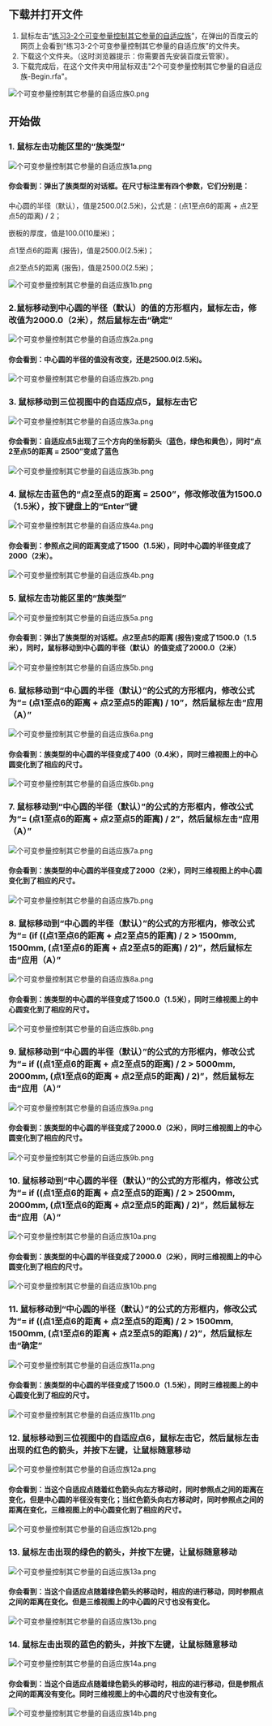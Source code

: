 ## 下载并打开文件

1. 鼠标左击“[练习3-2个可变参量控制其它参量的自适应族](http://pan.baidu.com/s/1jGOeRsi)”，在弹出的百度云的网页上会看到“练习3-2个可变参量控制其它参量的自适应族”的文件夹。
2. 下载这个文件夹。（这时浏览器提示：你需要首先安装百度云管家）。
3. 下载完成后，在这个文件夹中用鼠标双击"2个可变参量控制其它参量的自适应族-Begin.rfa"。

![个可变参量控制其它参量的自适应族0.png](/images/个可变参量控制其它参量的自适应族/个可变参量控制其它参量的自适应族0.png)

## 开始做

### 1. 鼠标左击功能区里的“族类型”

![个可变参量控制其它参量的自适应族1a.png](/images/个可变参量控制其它参量的自适应族/个可变参量控制其它参量的自适应族1a.png)

#### 你会看到：弹出了族类型的对话框。在尺寸标注里有四个参数，它们分别是：

中心圆的半径（默认），值是2500.0(2.5米)，公式是：(点1至点6的距离 + 点2至点5的距离) / 2；

嵌板的厚度，值是100.0(10厘米)；

点1至点6的距离 (报告)，值是2500.0(2.5米)；

点2至点5的距离 (报告)，值是2500.0(2.5米)；

![个可变参量控制其它参量的自适应族1b.png](/images/个可变参量控制其它参量的自适应族/个可变参量控制其它参量的自适应族1b.png)

### 2.鼠标移动到中心圆的半径（默认）的值的方形框内，鼠标左击，修改值为2000.0（2米），然后鼠标左击“确定”

![个可变参量控制其它参量的自适应族2a.png](/images/个可变参量控制其它参量的自适应族/个可变参量控制其它参量的自适应族2a.png)

#### 你会看到：中心圆的半径的值没有改变，还是2500.0(2.5米)。

![个可变参量控制其它参量的自适应族2b.png](/images/个可变参量控制其它参量的自适应族/个可变参量控制其它参量的自适应族2b.png)

### 3. 鼠标移动到三位视图中的自适应点5，鼠标左击它

![个可变参量控制其它参量的自适应族3a.png](/images/个可变参量控制其它参量的自适应族/个可变参量控制其它参量的自适应族3a.png)

#### 你会看到：自适应点5出现了三个方向的坐标箭头（蓝色，绿色和黄色），同时“点2至点5的距离 = 2500”变成了蓝色

![个可变参量控制其它参量的自适应族3b.png](/images/个可变参量控制其它参量的自适应族/个可变参量控制其它参量的自适应族3b.png)

### 4. 鼠标左击蓝色的“点2至点5的距离 = 2500”，修改修改值为1500.0（1.5米），按下键盘上的“Enter”键 

![个可变参量控制其它参量的自适应族4a.png](/images/个可变参量控制其它参量的自适应族/个可变参量控制其它参量的自适应族4a.png)

#### 你会看到：参照点之间的距离变成了1500（1.5米），同时中心圆的半径变成了2000（2米）。

![个可变参量控制其它参量的自适应族4b.png](/images/个可变参量控制其它参量的自适应族/个可变参量控制其它参量的自适应族4b.png)

### 5. 鼠标左击功能区里的“族类型”

![个可变参量控制其它参量的自适应族5a.png](/images/个可变参量控制其它参量的自适应族/个可变参量控制其它参量的自适应族5a.png)

#### 你会看到：弹出了族类型的对话框。点2至点5的距离 (报告)变成了1500.0（1.5米），同时，鼠标移动到中心圆的半径（默认）的值变成了2000.0（2米）

![个可变参量控制其它参量的自适应族5b.png](/images/个可变参量控制其它参量的自适应族/个可变参量控制其它参量的自适应族5b.png)

### 6. 鼠标移动到“中心圆的半径（默认）”的公式的方形框内，修改公式为“= (点1至点6的距离 + 点2至点5的距离) / 10”，然后鼠标左击“应用（A）”

![个可变参量控制其它参量的自适应族6a.png](/images/个可变参量控制其它参量的自适应族/个可变参量控制其它参量的自适应族6a.png)

#### 你会看到：族类型的中心圆的半径变成了400（0.4米），同时三维视图上的中心圆变化到了相应的尺寸。

![个可变参量控制其它参量的自适应族6b.png](/images/个可变参量控制其它参量的自适应族/个可变参量控制其它参量的自适应族6b.png)

### 7. 鼠标移动到“中心圆的半径（默认）”的公式的方形框内，修改公式为“= (点1至点6的距离 + 点2至点5的距离) / 2”，然后鼠标左击“应用（A）”

![个可变参量控制其它参量的自适应族7a.png](/images/个可变参量控制其它参量的自适应族/个可变参量控制其它参量的自适应族7a.png)

#### 你会看到：族类型的中心圆的半径变成了2000（2米），同时三维视图上的中心圆变化到了相应的尺寸。

![个可变参量控制其它参量的自适应族7b.png](/images/个可变参量控制其它参量的自适应族/个可变参量控制其它参量的自适应族7b.png)

### 8. 鼠标移动到“中心圆的半径（默认）”的公式的方形框内，修改公式为“= (if ((点1至点6的距离 + 点2至点5的距离) / 2 > 1500mm, 1500mm, (点1至点6的距离 + 点2至点5的距离) / 2)”，然后鼠标左击“应用（A）”

![个可变参量控制其它参量的自适应族8a.png](/images/个可变参量控制其它参量的自适应族/个可变参量控制其它参量的自适应族8a.png)

#### 你会看到：族类型的中心圆的半径变成了1500.0（1.5米），同时三维视图上的中心圆变化到了相应的尺寸。

![个可变参量控制其它参量的自适应族8b.png](/images/个可变参量控制其它参量的自适应族/个可变参量控制其它参量的自适应族8b.png)

### 9. 鼠标移动到“中心圆的半径（默认）”的公式的方形框内，修改公式为“= if ((点1至点6的距离 + 点2至点5的距离) / 2 > 5000mm, 2000mm, (点1至点6的距离 + 点2至点5的距离) / 2)”，然后鼠标左击“应用（A）”

![个可变参量控制其它参量的自适应族9a.png](/images/个可变参量控制其它参量的自适应族/个可变参量控制其它参量的自适应族9a.png)

#### 你会看到：族类型的中心圆的半径变成了2000.0（2米），同时三维视图上的中心圆变化到了相应的尺寸。

![个可变参量控制其它参量的自适应族9b.png](/images/个可变参量控制其它参量的自适应族/个可变参量控制其它参量的自适应族9b.png)

### 10. 鼠标移动到“中心圆的半径（默认）”的公式的方形框内，修改公式为“= if ((点1至点6的距离 + 点2至点5的距离) / 2 > 2500mm, 2000mm, (点1至点6的距离 + 点2至点5的距离) / 2)”，然后鼠标左击“应用（A）”

![个可变参量控制其它参量的自适应族10a.png](/images/个可变参量控制其它参量的自适应族/个可变参量控制其它参量的自适应族10a.png)

#### 你会看到：族类型的中心圆的半径变成了2000.0（2米），同时三维视图上的中心圆变化到了相应的尺寸。

![个可变参量控制其它参量的自适应族10b.png](/images/个可变参量控制其它参量的自适应族/个可变参量控制其它参量的自适应族10b.png)

### 11. 鼠标移动到“中心圆的半径（默认）”的公式的方形框内，修改公式为“= if ((点1至点6的距离 + 点2至点5的距离) / 2 > 1500mm, 1500mm, (点1至点6的距离 + 点2至点5的距离) / 2)”，然后鼠标左击“确定”

![个可变参量控制其它参量的自适应族11a.png](/images/个可变参量控制其它参量的自适应族/个可变参量控制其它参量的自适应族11a.png)

#### 你会看到：族类型的中心圆的半径变成了1500.0（1.5米），同时三维视图上的中心圆变化到了相应的尺寸。

![个可变参量控制其它参量的自适应族11b.png](/images/个可变参量控制其它参量的自适应族/个可变参量控制其它参量的自适应族11b.png)

### 12. 鼠标移动到三位视图中的自适应点6，鼠标左击它，然后鼠标左击出现的红色的箭头，并按下左键，让鼠标随意移动

![个可变参量控制其它参量的自适应族12a.png](/images/个可变参量控制其它参量的自适应族/个可变参量控制其它参量的自适应族12a.png)

#### 你会看到：当这个自适应点随着红色箭头向左方移动时，同时参照点之间的距离在变化，但是中心圆的半径没有变化；当红色箭头向右方移动时，同时参照点之间的距离在变化，三维视图上的中心圆变化到了相应的尺寸。

![个可变参量控制其它参量的自适应族12b.png](/images/个可变参量控制其它参量的自适应族/个可变参量控制其它参量的自适应族12b.png)

### 13. 鼠标左击出现的绿色的箭头，并按下左键，让鼠标随意移动

![个可变参量控制其它参量的自适应族13a.png](/images/个可变参量控制其它参量的自适应族/个可变参量控制其它参量的自适应族13a.png)

#### 你会看到：当这个自适应点随着绿色箭头的移动时，相应的进行移动，同时参照点之间的距离在变化。但是三维视图上的中心圆的尺寸也没有变化。

![个可变参量控制其它参量的自适应族13b.png](/images/个可变参量控制其它参量的自适应族/个可变参量控制其它参量的自适应族13b.png)

### 14. 鼠标左击出现的蓝色的箭头，并按下左键，让鼠标随意移动

![个可变参量控制其它参量的自适应族14a.png](/images/个可变参量控制其它参量的自适应族/个可变参量控制其它参量的自适应族14a.png)

#### 你会看到：当这个自适应点随着绿色箭头的移动时，相应的进行移动，但是参照点之间的距离没有变化。同时三维视图上的中心圆的尺寸也没有变化。

![个可变参量控制其它参量的自适应族14b.png](/images/个可变参量控制其它参量的自适应族/个可变参量控制其它参量的自适应族14b.png)






